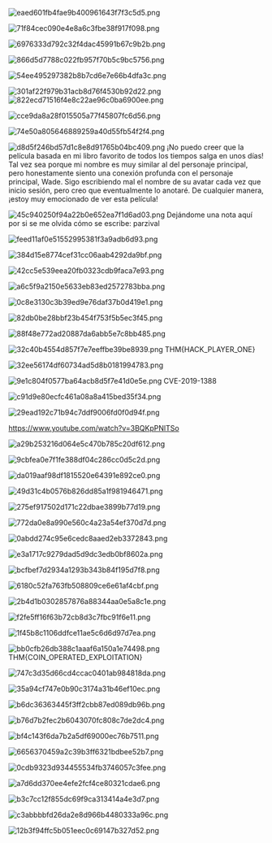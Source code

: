 ![eaed601fb4fae9b400961643f7f3c5d5.png](img/eaed601fb4fae9b400961643f7f3c5d5.png)

 ![71f84cec090e4e8a6c3fbe38f917f098.png](img/71f84cec090e4e8a6c3fbe38f917f098.png)
 
 ![6976333d792c32f4dac45991b67c9b2b.png](img/6976333d792c32f4dac45991b67c9b2b.png)
 
![866d5d7788c022fb957f70b5c9bc5756.png](img/866d5d7788c022fb957f70b5c9bc5756.png)
 
 ![54ee495297382b8b7cd6e7e66b4dfa3c.png](img/54ee495297382b8b7cd6e7e66b4dfa3c.png)
 
 ![301af22f979b31acb8d76f4530b92d22.png](img/301af22f979b31acb8d76f4530b92d22.png)
 ![822ecd71516f4e8c22ae96c0ba6900ee.png](img/822ecd71516f4e8c22ae96c0ba6900ee.png)
 
 ![cce9da8a28f015505a77f45807fc6d56.png](img/cce9da8a28f015505a77f45807fc6d56.png)
 
 ![74e50a805646889259a40d55fb54f2f4.png](img/74e50a805646889259a40d55fb54f2f4.png)
 
 
 ![d8d5f246bd57d1c8e8d91765b04bc409.png](img/d8d5f246bd57d1c8e8d91765b04bc409.png)
 ¡No puedo creer que la película basada en mi libro favorito de todos los tiempos salga en unos días! Tal vez sea porque mi nombre es muy similar al del personaje principal, pero honestamente siento una conexión profunda con el personaje principal, Wade. Sigo escribiendo mal el nombre de su avatar cada vez que inicio sesión, pero creo que eventualmente lo anotaré. De cualquier manera, ¡estoy muy emocionado de ver esta película!
 
 
 ![45c940250f94a22b0e652ea7f1d6ad03.png](img/45c940250f94a22b0e652ea7f1d6ad03.png)
Dejándome una nota aquí por si se me olvida cómo se escribe: parzival

![feed11af0e51552995381f3a9adb6d93.png](img/feed11af0e51552995381f3a9adb6d93.png)

![384d15e8774cef31cc06aab4292da9bf.png](img/384d15e8774cef31cc06aab4292da9bf.png)

![42cc5e539eea20fb0323cdb9faca7e93.png](img/42cc5e539eea20fb0323cdb9faca7e93.png)

![a6c5f9a2150e5633eb83ed2572783bba.png](img/a6c5f9a2150e5633eb83ed2572783bba.png)

![0c8e3130c3b39ed9e76daf37b0d419e1.png](img/0c8e3130c3b39ed9e76daf37b0d419e1.png)

![82db0be28bbf23b454f753f5b5ec3f45.png](img/82db0be28bbf23b454f753f5b5ec3f45.png)

![88f48e772ad20887da6abb5e7c8bb485.png](img/88f48e772ad20887da6abb5e7c8bb485.png)

![32c40b4554d857f7e7eeffbe39be8939.png](img/32c40b4554d857f7e7eeffbe39be8939.png)
THM{HACK_PLAYER_ONE}

![32ee56174df60734ad5d8b0181994783.png](img/32ee56174df60734ad5d8b0181994783.png)

![9e1c804f0577ba64acb8d5f7e41d0e5e.png](img/9e1c804f0577ba64acb8d5f7e41d0e5e.png)
CVE-2019-1388

![c91d9e80ecfc461a08a8a415bed35f34.png](img/c91d9e80ecfc461a08a8a415bed35f34.png)

![29ead192c71b94c7ddf9006fd0f0d94f.png](img/29ead192c71b94c7ddf9006fd0f0d94f.png)

https://www.youtube.com/watch?v=3BQKpPNlTSo

![a29b253216d064e5c470b785c20df612.png](img/a29b253216d064e5c470b785c20df612.png)

![9cbfea0e7f1fe388df04c286cc0d5c2d.png](img/9cbfea0e7f1fe388df04c286cc0d5c2d.png)

![da019aaf98df1815520e64391e892ce0.png](img/da019aaf98df1815520e64391e892ce0.png)

![49d31c4b0576b826dd85a1f981946471.png](img/49d31c4b0576b826dd85a1f981946471.png)

![275ef917502d171c22dbae3899b77d19.png](img/275ef917502d171c22dbae3899b77d19.png)

![772da0e8a990e560c4a23a54ef370d7d.png](img/772da0e8a990e560c4a23a54ef370d7d.png)

![0abdd274c95e6cedc8aaed2eb3372843.png](img/0abdd274c95e6cedc8aaed2eb3372843.png)

![e3a1717c9279dad5d9dc3edb0bf8602a.png](img/e3a1717c9279dad5d9dc3edb0bf8602a.png)

![bcfbef7d2934a1293b343b84f195d7f8.png](img/bcfbef7d2934a1293b343b84f195d7f8.png)

![6180c52fa763fb508809ce6e61af4cbf.png](img/6180c52fa763fb508809ce6e61af4cbf.png)

![2b4d1b0302857876a88344aa0e5a8c1e.png](img/2b4d1b0302857876a88344aa0e5a8c1e.png)

![f2fe5ff16f63b72cb8d3c7fbc91f6e11.png](img/f2fe5ff16f63b72cb8d3c7fbc91f6e11.png)

![1f45b8c1106ddfce11ae5c6d6d97d7ea.png](img/1f45b8c1106ddfce11ae5c6d6d97d7ea.png)

![bb0cfb26db388c1aaaf6a150a1e74498.png](img/bb0cfb26db388c1aaaf6a150a1e74498.png)
THM{COIN_OPERATED_EXPLOITATION}

![747c3d35d66cd4ccac0401ab984818da.png](img/747c3d35d66cd4ccac0401ab984818da.png)

![35a94cf747e0b90c3174a31b46ef10ec.png](img/35a94cf747e0b90c3174a31b46ef10ec.png)

![b6dc36363445f3ff2cbb87ed089db96b.png](img/b6dc36363445f3ff2cbb87ed089db96b.png)

![b76d7b2fec2b6043070fc808c7de2dc4.png](img/b76d7b2fec2b6043070fc808c7de2dc4.png)

![bf4c143f6da7b2a5df69000ec76b7511.png](img/bf4c143f6da7b2a5df69000ec76b7511.png)

![6656370459a2c39b3ff6321bdbee52b7.png](img/6656370459a2c39b3ff6321bdbee52b7.png)

![0cdb9323d934455534fb3746057c3fee.png](img/0cdb9323d934455534fb3746057c3fee.png)

![a7d6dd370ee4efe2fcf4ce80321cdae6.png](img/a7d6dd370ee4efe2fcf4ce80321cdae6.png)

![b3c7cc12f855dc69f9ca313414a4e3d7.png](img/b3c7cc12f855dc69f9ca313414a4e3d7.png)

![c3abbbbfd26da2e8d966b4480333a96c.png](img/c3abbbbfd26da2e8d966b4480333a96c.png)

![12b3f94ffc5b051eec0c69147b327d52.png](img/12b3f94ffc5b051eec0c69147b327d52.png)
